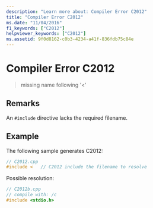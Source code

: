 ```yaml
---
description: "Learn more about: Compiler Error C2012"
title: "Compiler Error C2012"
ms.date: "11/04/2016"
f1_keywords: ["C2012"]
helpviewer_keywords: ["C2012"]
ms.assetid: 9f0d8162-c0b3-4234-a41f-836fdb75c84e
---
```

# Compiler Error C2012

> missing name following '<'

## Remarks

An `#include` directive lacks the required filename.

## Example

The following sample generates C2012:

```cpp
// C2012.cpp
#include <   // C2012 include the filename to resolve
```

Possible resolution:

```cpp
// C2012b.cpp
// compile with: /c
#include <stdio.h>
```
